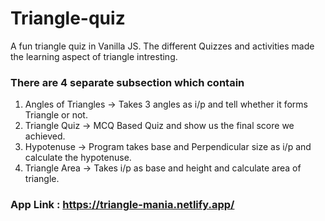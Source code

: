 # Triangle-quiz
A fun triangle quiz in Vanilla JS. The different Quizzes and activities made the learning aspect of triangle intresting.

### There are 4 separate subsection which contain 

1. Angles of Triangles -> Takes 3 angles as i/p and tell whether it forms Triangle or not.
2. Triangle Quiz -> MCQ Based Quiz and show us the final score we achieved.
3. Hypotenuse -> Program takes base and Perpendicular size as i/p and calculate the hypotenuse.
4. Triangle Area -> Takes i/p as base and height and calculate area of triangle.


### App Link : https://triangle-mania.netlify.app/
